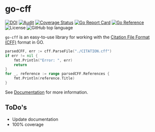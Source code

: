 # go-cff 

[![DOI](https://zenodo.org/badge/DOI/10.5281/zenodo.6551082.svg)](https://doi.org/10.5281/zenodo.6600669)
[![Audit](https://github.com/alexander-lindner/go-cff/actions/workflows/tests.yml/badge.svg)](https://github.com/alexander-lindner/go-cff/actions/workflows/tests.yml)
[![Coverage Status](https://coveralls.io/repos/github/alexander-lindner/go-cff/badge.svg?branch=main)](https://coveralls.io/github/alexander-lindner/go-cff?branch=main)
[![Go Report Card](https://goreportcard.com/badge/github.com/alexander-lindner/go-cff)](https://goreportcard.com/report/github.com/alexander-lindner/go-cff)
[![Go Reference](https://pkg.go.dev/badge/github.com/alexander-lindner/go-cff.svg)](https://pkg.go.dev/github.com/alexander-lindner/go-cff)
![License](https://img.shields.io/github/license/alexander-lindner/go-cff?style=flat-square)
![GitHub top language](https://img.shields.io/github/languages/top/alexander-lindner/go-cff)


`go-cff` is an easy-to-use library for working with the [Citation File Format (CFF)](https://citation-file-format.github.io/) format in GO.


```go
parsedCFF, err := cff.ParseFile("./CITATION.cff")
if err != nil {
    fmt.Println("Error: ", err)
    return
}
for _, reference := range parsedCFF.References {
    fmt.Println(reference.Title)
}
```



See [Documentation](https://alexander-lindner.github.io/go-cff/) for more information.

## ToDo's

* Update documentation
* 100% coverage

